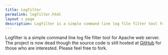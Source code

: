 ```yaml
---
title: Logfilter
permalink: logfilter.html
layout : page
description: Logfilter is a simple command line log file filter tool for Apache web server. The project is now dead though the source code is still hosted at GitHub for those who are interested. Please feel free to fork.
---
```


Logfilter is a simple command line log file filter tool for Apache web server. The project is now dead though the source code is still hosted at [GitHub](https://github.com/openxtra/logfilter) for those who are interested. Please feel free to fork.

